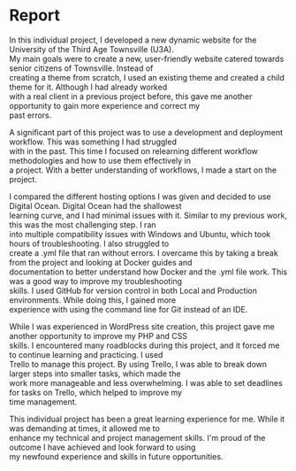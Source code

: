# Report

In this individual project, I developed a new dynamic website for the University of the Third Age Townsville (U3A).   
My main goals were to create a new, user-friendly website catered towards senior citizens of Townsville. Instead of   
creating a theme from scratch, I used an existing theme and created a child theme for it. Although I had already worked   
with a real client in a previous project before, this gave me another opportunity to gain more experience and correct my   
past errors.

A significant part of this project was to use a development and deployment workflow. This was something I had struggled  
with in the past. This time I focused on relearning different workflow methodologies and how to use them effectively in   
a project. With a better understanding of workflows, I made a start on the project.

I compared the different hosting options I was given and decided to use Digital Ocean. Digital Ocean had the shallowest  
learning curve, and I had minimal issues with it. Similar to my previous work, this was the most challenging step. I ran  
into multiple compatibility issues with Windows and Ubuntu, which took hours of troubleshooting. I also struggled to   
create a .yml file that ran without errors. I overcame this by taking a break from the project and looking at Docker guides and   
documentation to better understand how Docker and the .yml file work. This was a good way to improve my troubleshooting   
skills. I used GitHub for version control in both Local and Production environments. While doing this, I gained more   
experience with using the command line for Git instead of an IDE.

While I was experienced in WordPress site creation, this project gave me another opportunity to improve my PHP and CSS   
skills. I encountered many roadblocks during this project, and it forced me to continue learning and practicing. I used   
Trello to manage this project. By using Trello, I was able to break down larger steps into smaller tasks, which made the   
work more manageable and less overwhelming. I was able to set deadlines for tasks on Trello, which helped to improve my   
time management.

This individual project has been a great learning experience for me. While it was demanding at times, it allowed me to   
enhance my technical and project management skills. I'm proud of the outcome I have achieved and look forward to using   
my newfound experience and skills in future opportunities.

